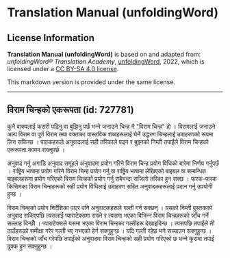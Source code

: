 # Translation Manual (unfoldingWord)

## License Information

**Translation Manual (unfoldingWord)** is based on and adapted from: _unfoldingWord® Translation Academy_, [unfoldingWord](https://unfoldingword.org/utw), 2022, which is licensed under a [CC BY-SA 4.0 license](https://creativecommons.org/licenses/by-sa/4.0/legalcode.en).

This markdown version is provided under the same license.



--------------------------------

## विराम चिन्हको एकरूपता (id: 727781)

कुनै वाक्यलाई कसरी पढिनु वा बुझिनु पर्छ भन्‍ने जनाउने चिन्ह नै "विराम चिन्ह" हो । विरामलाई जनाउने अल्प विराम वा पूर्ण विराम तथा वक्ताका वास्तविक शब्दहरूलाई घेर्ने उद्धरण चिन्हलाई उदाहरणको रूपमा लिन सकिन्छ । पाठकहरूले अनुवादलाई सही तरिकाले पढ्न र बुझ्‍नको निम्ती तपाईंले विराम चिन्हको एकरूपता कायम राख्‍नुपर्छ ।

अनुवाद गर्नु अगाडि अनुवाद समूहले अनुवादमा प्रयोग गरिने विराम चिन्ह प्रयोग विधिको बारेमा निर्णय गर्नुपर्छ । राष्ट्रिय भाषामा प्रयोग गरिने विराम चिन्ह प्रयोग गर्नु वा राष्ट्रिय भाषामा लेखिएको बाइबल वा सम्बन्धित बाइबलहरूमा प्रयोग गरिएको विराम चिन्हको प्रयोग गर्नु सबैभन्दा सजिलो तरिका हुन सक्छ । फरक‍\-फरक किसिमका विराम चिन्हहरूको सही प्रयोग विधिलाई उदाहरण सहित अनुवादकहरूलाई प्रदान गर्नु उपयोगी हुन्छ ।

विराम चिन्हको प्रयोग निर्देशिका पाएर पनि अनुवादकहरूले गल्ती गर्न सक्छन् । यसको निम्ती पुस्तकको अनुवाद सकिएपछि त्यसलाई प्याराटेक्समा राख्‍ने र त्यसमा भएका विभिन्‍न विराम चिन्हहरूको जाँच गर्ने सल्लाह दिन्छौँ । प्याराटेक्सले यसमा भएका विराम चिन्हका गल्तीहरू देखाइदिन्छ । त्यसपछि तपाईंले ती ठाउँहरूको समीक्षा गरेर गल्ती भए नभएको हेर्न सक्‍नुहुन्छ । यदि गल्ती रहेछ भने सच्याउन सक्‍नुहुन्छ । विराम चिन्हको जाँच गरेपछि तपाईंको अनुवादमा विराम चिन्हको सही प्रयोग गरिएको छ भन्‍ने कुरामा तपाईं ढुक्क हुन सक्‍नुहुन्छ ।


